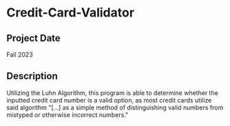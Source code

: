 # Credit-Card-Validator
## Project Date
Fall 2023
## Description
Utilizing the Luhn Algorithm, this program is able to determine whether the inputted credit card number is a valid option, as most credit cards utilize said algorithm "[...] as a simple method of distinguishing valid numbers from mistyped or otherwise incorrect numbers."

